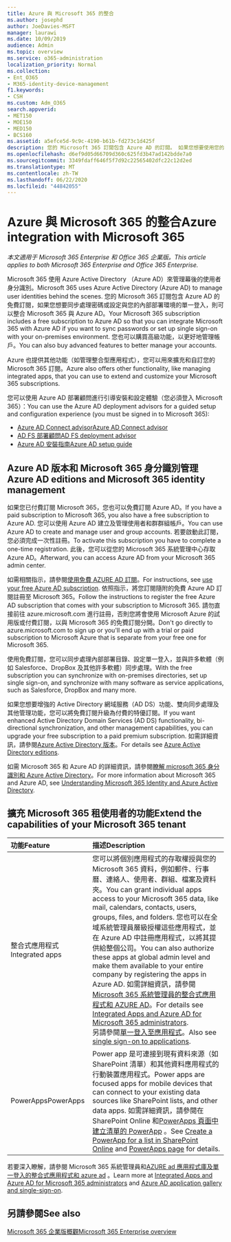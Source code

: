 ```yaml
---
title: Azure 與 Microsoft 365 的整合
ms.author: josephd
author: JoeDavies-MSFT
manager: laurawi
ms.date: 10/09/2019
audience: Admin
ms.topic: overview
ms.service: o365-administration
localization_priority: Normal
ms.collection:
- Ent_O365
- M365-identity-device-management
f1.keywords:
- CSH
ms.custom: Adm_O365
search.appverid:
- MET150
- MOE150
- MED150
- BCS160
ms.assetid: a5efce5d-9c9c-4190-b61b-fd273c1d425f
description: 您的 Microsoft 365 訂閱包含 Azure AD 的訂閱。 如果您想要使用您的內部部署環境進行密碼同步處理或單一登入，請整合 Microsoft 365 與 Azure AD。
ms.openlocfilehash: d6ef9d05d66709d360c625fd3b47ad142bdde7a0
ms.sourcegitcommit: 3349fdaff646f5f7d92c22565402dfc22c12d2ed
ms.translationtype: MT
ms.contentlocale: zh-TW
ms.lasthandoff: 06/22/2020
ms.locfileid: "44842055"
---
```

# <a name="azure-integration-with-microsoft-365"></a><span data-ttu-id="16a01-104">Azure 與 Microsoft 365 的整合</span><span class="sxs-lookup"><span data-stu-id="16a01-104">Azure integration with Microsoft 365</span></span>

<span data-ttu-id="16a01-105">*本文適用于 Microsoft 365 Enterprise 和 Office 365 企業版。*</span><span class="sxs-lookup"><span data-stu-id="16a01-105">*This article applies to both Microsoft 365 Enterprise and Office 365 Enterprise.*</span></span>

<span data-ttu-id="16a01-106">Microsoft 365 使用 Azure Active Directory （Azure AD）來管理幕後的使用者身分識別。</span><span class="sxs-lookup"><span data-stu-id="16a01-106">Microsoft 365 uses Azure Active Directory (Azure AD) to manage user identities behind the scenes.</span></span> <span data-ttu-id="16a01-107">您的 Microsoft 365 訂閱包含 Azure AD 的免費訂閱，如果您想要同步處理密碼或設定與您的內部部署環境的單一登入，則可以整合 Microsoft 365 與 Azure AD。</span><span class="sxs-lookup"><span data-stu-id="16a01-107">Your Microsoft 365 subscription includes a free subscription to Azure AD so that you can integrate Microsoft 365 with Azure AD if you want to sync passwords or set up single sign-on with your on-premises environment.</span></span> <span data-ttu-id="16a01-108">您也可以購買高級功能，以更好地管理帳戶。</span><span class="sxs-lookup"><span data-stu-id="16a01-108">You can also buy advanced features to better manage your accounts.</span></span>
  
<span data-ttu-id="16a01-109">Azure 也提供其他功能（如管理整合型應用程式），您可以用來擴充和自訂您的 Microsoft 365 訂閱。</span><span class="sxs-lookup"><span data-stu-id="16a01-109">Azure also offers other functionality, like managing integrated apps, that you can use to extend and customize your Microsoft 365 subscriptions.</span></span>
  
<span data-ttu-id="16a01-110">您可以使用 Azure AD 部署顧問進行引導安裝和設定體驗（您必須登入 Microsoft 365）：</span><span class="sxs-lookup"><span data-stu-id="16a01-110">You can use the Azure AD deployment advisors for a guided setup and configuration experience (you must be signed in to Microsoft 365):</span></span>

 - [<span data-ttu-id="16a01-111">Azure AD Connect advisor</span><span class="sxs-lookup"><span data-stu-id="16a01-111">Azure AD Connect advisor</span></span>](https://aka.ms/aadconnectpwsync)
 - [<span data-ttu-id="16a01-112">AD FS 部署顧問</span><span class="sxs-lookup"><span data-stu-id="16a01-112">AD FS deployment advisor</span></span>](https://aka.ms/adfsguidance)
 - [<span data-ttu-id="16a01-113">Azure AD 安裝指南</span><span class="sxs-lookup"><span data-stu-id="16a01-113">Azure AD setup guide</span></span>](https://aka.ms/aadpguidance)
  
## <a name="azure-ad-editions-and-microsoft-365-identity-management"></a><span data-ttu-id="16a01-114">Azure AD 版本和 Microsoft 365 身分識別管理</span><span class="sxs-lookup"><span data-stu-id="16a01-114">Azure AD editions and Microsoft 365 identity management</span></span>

<span data-ttu-id="16a01-115">如果您已付費訂閱 Microsoft 365，您也可以免費訂閱 Azure AD。</span><span class="sxs-lookup"><span data-stu-id="16a01-115">If you have a paid subscription to Microsoft 365, you also have a free subscription to Azure AD.</span></span> <span data-ttu-id="16a01-116">您可以使用 Azure AD 建立及管理使用者和群群組帳戶。</span><span class="sxs-lookup"><span data-stu-id="16a01-116">You can use Azure AD to create and manage user and group accounts.</span></span> <span data-ttu-id="16a01-117">若要啟動此訂閱，您必須完成一次性註冊。</span><span class="sxs-lookup"><span data-stu-id="16a01-117">To activate this subscription you have to complete a one-time registration.</span></span> <span data-ttu-id="16a01-118">此後，您可以從您的 Microsoft 365 系統管理中心存取 Azure AD。</span><span class="sxs-lookup"><span data-stu-id="16a01-118">Afterward, you can access Azure AD from your Microsoft 365 admin center.</span></span> 

<span data-ttu-id="16a01-119">如需相關指示，請參閱[使用免費 AZURE AD 訂閱](https://go.microsoft.com/fwlink/p/?LinkId=617127)。</span><span class="sxs-lookup"><span data-stu-id="16a01-119">For instructions, see [use your free Azure AD subscription](https://go.microsoft.com/fwlink/p/?LinkId=617127).</span></span> <span data-ttu-id="16a01-120">依照指示，將您訂閱隨附的免費 Azure AD 訂閱註冊至 Microsoft 365。</span><span class="sxs-lookup"><span data-stu-id="16a01-120">Follow the instructions to register the free Azure AD subscription that comes with your subscription to Microsoft 365.</span></span> <span data-ttu-id="16a01-121">請勿直接前往 azure.microsoft.com 進行註冊，否則您將會使用 Microsoft Azure 的試用版或付費訂閱，以與 Microsoft 365 的免費訂閱分開。</span><span class="sxs-lookup"><span data-stu-id="16a01-121">Don't go directly to azure.microsoft.com to sign up or you'll end up with a trial or paid subscription to Microsoft Azure that is separate from your free one for Microsoft 365.</span></span> 
  
<span data-ttu-id="16a01-122">使用免費訂閱，您可以同步處理內部部署目錄、設定單一登入，並與許多軟體（例如 Salesforce、DropBox 及其他許多軟體）同步處理。</span><span class="sxs-lookup"><span data-stu-id="16a01-122">With the free subscription you can synchronize with on-premises directories, set up single sign-on, and synchronize with many software as service applications, such as Salesforce, DropBox and many more.</span></span>
  
<span data-ttu-id="16a01-123">如果您想要增強的 Active Directory 網域服務（AD DS）功能、雙向同步處理及其他管理功能，您可以將免費訂閱升級為付費的特優訂閱。</span><span class="sxs-lookup"><span data-stu-id="16a01-123">If you want enhanced Active Directory Domain Services (AD DS) functionality, bi-directional synchronization, and other management capabilities, you can upgrade your free subscription to a paid premium subscription.</span></span> <span data-ttu-id="16a01-124">如需詳細資訊，請參閱[Azure Active Directory 版本](https://azure.microsoft.com/pricing/details/active-directory/)。</span><span class="sxs-lookup"><span data-stu-id="16a01-124">For details see [Azure Active Directory editions](https://azure.microsoft.com/pricing/details/active-directory/).</span></span>
  
<span data-ttu-id="16a01-125">如需 Microsoft 365 和 Azure AD 的詳細資訊，請參閱[瞭解 microsoft 365 身分識別和 Azure Active Directory](about-office-365-identity.md)。</span><span class="sxs-lookup"><span data-stu-id="16a01-125">For more information about Microsoft 365 and Azure AD, see [Understanding Microsoft 365 Identity and Azure Active Directory](about-office-365-identity.md).</span></span>
  
## <a name="extend-the-capabilities-of-your-microsoft-365-tenant"></a><span data-ttu-id="16a01-126">擴充 Microsoft 365 租使用者的功能</span><span class="sxs-lookup"><span data-stu-id="16a01-126">Extend the capabilities of your Microsoft 365 tenant</span></span>

|<span data-ttu-id="16a01-127">**功能**</span><span class="sxs-lookup"><span data-stu-id="16a01-127">**Feature**</span></span>|<span data-ttu-id="16a01-128">**描述**</span><span class="sxs-lookup"><span data-stu-id="16a01-128">**Description**</span></span>|
|:-----|:-----|
|<span data-ttu-id="16a01-129">整合式應用程式</span><span class="sxs-lookup"><span data-stu-id="16a01-129">Integrated apps</span></span>  <br/> |<span data-ttu-id="16a01-130">您可以將個別應用程式的存取權授與您的 Microsoft 365 資料，例如郵件、行事曆、連絡人、使用者、群組、檔案及資料夾。</span><span class="sxs-lookup"><span data-stu-id="16a01-130">You can grant individual apps access to your Microsoft 365 data, like mail, calendars, contacts, users, groups, files, and folders.</span></span> <span data-ttu-id="16a01-131">您也可以在全域系統管理員層級授權這些應用程式，並在 Azure AD 中註冊應用程式，以將其提供給整個公司。</span><span class="sxs-lookup"><span data-stu-id="16a01-131">You can also authorize these apps at global admin level and make them available to your entire company by registering the apps in Azure AD.</span></span> <span data-ttu-id="16a01-132">如需詳細資訊，請參閱[Microsoft 365 系統管理員的整合式應用程式和 AZURE AD](https://support.office.com/article/cb2250e3-451e-416f-bf4e-363549652c2a)。</span><span class="sxs-lookup"><span data-stu-id="16a01-132">For details see [Integrated Apps and Azure AD for Microsoft 365 administrators](https://support.office.com/article/cb2250e3-451e-416f-bf4e-363549652c2a).</span></span>  <br/> <span data-ttu-id="16a01-133">另請參閱[單一登入至應用程式](https://go.microsoft.com/fwlink/p/?LinkId=698604)。</span><span class="sxs-lookup"><span data-stu-id="16a01-133">Also see [single sign-on to applications](https://go.microsoft.com/fwlink/p/?LinkId=698604).</span></span>  <br/> |
|<span data-ttu-id="16a01-134">PowerApps</span><span class="sxs-lookup"><span data-stu-id="16a01-134">PowerApps</span></span>  <br/> | <span data-ttu-id="16a01-135">Power app 是可連接到現有資料來源（如 SharePoint 清單）和其他資料應用程式的行動裝置應用程式。</span><span class="sxs-lookup"><span data-stu-id="16a01-135">Power apps are focused apps for mobile devices that can connect to your existing data sources like SharePoint lists, and other data apps.</span></span> <span data-ttu-id="16a01-136">如需詳細資訊，請參閱在 SharePoint Online 和[PowerApps 頁面](https://powerapps.microsoft.com/)[中建立清單的 PowerApp](https://support.office.com/article/9338b2d2-67ac-4b81-8e67-97da27e5e9ab) 。</span><span class="sxs-lookup"><span data-stu-id="16a01-136">See [Create a PowerApp for a list in SharePoint Online](https://support.office.com/article/9338b2d2-67ac-4b81-8e67-97da27e5e9ab) and [PowerApps page](https://powerapps.microsoft.com/) for details.</span></span>  <br/> |
   
<span data-ttu-id="16a01-137">若要深入瞭解，請參閱 Microsoft 365 系統管理員和[AZURE ad 應用程式庫及單一登入](https://docs.microsoft.com/azure/active-directory/manage-apps/what-is-single-sign-on)[的整合式應用程式和 azure ad](integrated-apps-and-azure-ads.md) 。</span><span class="sxs-lookup"><span data-stu-id="16a01-137">Learn more at [Integrated Apps and Azure AD for Microsoft 365 administrators](integrated-apps-and-azure-ads.md) and [Azure AD application gallery and single-sign-on](https://docs.microsoft.com/azure/active-directory/manage-apps/what-is-single-sign-on).</span></span>

## <a name="see-also"></a><span data-ttu-id="16a01-138">另請參閱</span><span class="sxs-lookup"><span data-stu-id="16a01-138">See also</span></span>

[<span data-ttu-id="16a01-139">Microsoft 365 企業版概觀</span><span class="sxs-lookup"><span data-stu-id="16a01-139">Microsoft 365 Enterprise overview</span></span>](https://docs.microsoft.com/microsoft-365/enterprise/microsoft-365-overview)
